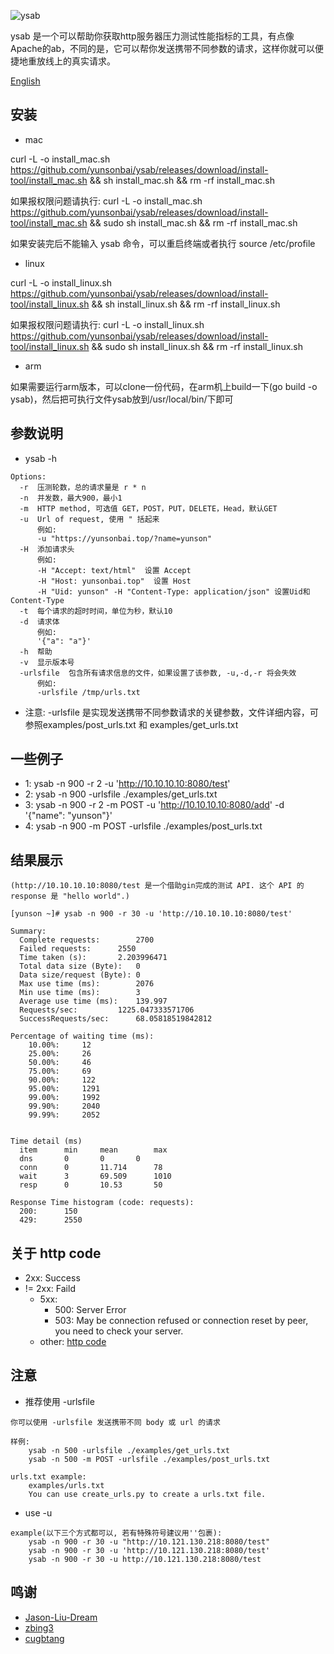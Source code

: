 
![ysab](https://github.com/yunsonbai/ysab/blob/master/ysab2.jpeg)

ysab 是一个可以帮助你获取http服务器压力测试性能指标的工具，有点像Apache的ab，不同的是，它可以帮你发送携带不同参数的请求，这样你就可以便捷地重放线上的真实请求。

[English](./README-ENGLISH.md)

## 安装
* mac

curl -L -o install_mac.sh https://github.com/yunsonbai/ysab/releases/download/install-tool/install_mac.sh && sh install_mac.sh && rm -rf install_mac.sh

如果报权限问题请执行:
curl -L -o install_mac.sh https://github.com/yunsonbai/ysab/releases/download/install-tool/install_mac.sh && sudo sh install_mac.sh && rm -rf install_mac.sh

如果安装完后不能输入 ysab 命令，可以重启终端或者执行 source /etc/profile

* linux

curl -L -o install_linux.sh https://github.com/yunsonbai/ysab/releases/download/install-tool/install_linux.sh && sh install_linux.sh && rm -rf install_linux.sh

如果报权限问题请执行:
curl -L -o install_linux.sh https://github.com/yunsonbai/ysab/releases/download/install-tool/install_linux.sh && sudo sh install_linux.sh && rm -rf install_linux.sh

* arm

如果需要运行arm版本，可以clone一份代码，在arm机上build一下(go build -o ysab)，然后把可执行文件ysab放到/usr/local/bin/下即可

## 参数说明
* ysab -h

```
Options:
  -r  压测轮数，总的请求量是 r * n
  -n  并发数，最大900，最小1
  -m  HTTP method, 可选值 GET，POST，PUT，DELETE，Head，默认GET
  -u  Url of request, 使用 " 括起来
      例如: 
      -u "https://yunsonbai.top/?name=yunson"
  -H  添加请求头
      例如:
      -H "Accept: text/html"  设置 Accept
      -H "Host: yunsonbai.top"  设置 Host
      -H "Uid: yunson" -H "Content-Type: application/json" 设置Uid和Content-Type
  -t  每个请求的超时时间，单位为秒，默认10
  -d  请求体 
      例如:
      '{"a": "a"}'
  -h  帮助
  -v  显示版本号
  -urlsfile  包含所有请求信息的文件，如果设置了该参数, -u,-d,-r 将会失效
      例如:
      -urlsfile /tmp/urls.txt
```

* 注意: -urlsfile 是实现发送携带不同参数请求的关键参数，文件详细内容，可参照examples/post_urls.txt 和 examples/get_urls.txt

## 一些例子
* 1: ysab -n 900 -r 2 -u 'http://10.10.10.10:8080/test'
* 2: ysab -n 900 -urlsfile ./examples/get_urls.txt
* 3: ysab -n 900 -r 2 -m POST -u 'http://10.10.10.10:8080/add' -d '{"name": "yunson"}'
* 4: ysab -n 900 -m POST -urlsfile ./examples/post_urls.txt

## 结果展示
```
(http://10.10.10.10:8080/test 是一个借助gin完成的测试 API. 这个 API 的 response 是 "hello world".)

[yunson ~]# ysab -n 900 -r 30 -u 'http://10.10.10.10:8080/test'

Summary:
  Complete requests:		2700
  Failed requests:		2550
  Time taken (s):		2.203996471
  Total data size (Byte):	0
  Data size/request (Byte):	0
  Max use time (ms):		2076
  Min use time (ms):		3
  Average use time (ms):	139.997
  Requests/sec:			1225.047333571706
  SuccessRequests/sec:		68.05818519842812

Percentage of waiting time (ms):
    10.00%:		12
    25.00%:		26
    50.00%:		46
    75.00%:		69
    90.00%:		122
    95.00%:		1291
    99.00%:		1992
    99.90%:		2040
    99.99%:		2052


Time detail (ms)
  item		min		mean		max
  dns		0		0		0
  conn		0		11.714		78
  wait		3		69.509		1010
  resp		0		10.53		50

Response Time histogram (code: requests):
  200:		150
  429:		2550
```

## 关于 http code
* 2xx: Success
* != 2xx: Faild
    * 5xx:
        * 500: Server Error
        * 503: May be connection refused or connection reset by peer, you need to check your server.
    * other: [http code](https://en.wikipedia.org/wiki/List_of_HTTP_status_codes)

## 注意
* 推荐使用 -urlsfile
```
你可以使用 -urlsfile 发送携带不同 body 或 url 的请求

样例:
	ysab -n 500 -urlsfile ./examples/get_urls.txt
    ysab -n 500 -m POST -urlsfile ./examples/post_urls.txt

urls.txt example:
	examples/urls.txt
	You can use create_urls.py to create a urls.txt file.
```

* use -u

```
example(以下三个方式都可以, 若有特殊符号建议用''包裹):
    ysab -n 900 -r 30 -u "http://10.121.130.218:8080/test"
    ysab -n 900 -r 30 -u 'http://10.121.130.218:8080/test'
    ysab -n 900 -r 30 -u http://10.121.130.218:8080/test

```

## 鸣谢
* [Jason-Liu-Dream](https://github.com/Jason-Liu-Dream)
* [zbing3](https://github.com/zbing3)
* [cugbtang](https://github.com/cugbtang)
